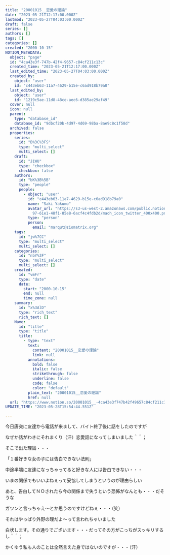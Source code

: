 ```yaml
---
title: "20001015__恋愛の理論"
date: "2023-05-21T12:17:00.000Z"
lastmod: "2023-05-27T04:03:00.000Z"
draft: false
series: []
authors: []
tags: []
categories: []
created: "2000-10-15"
NOTION_METADATA:
  object: "page"
  id: "4ca43e3f-747b-42f4-9657-c84cf211c13c"
  created_time: "2023-05-21T12:17:00.000Z"
  last_edited_time: "2023-05-27T04:03:00.000Z"
  created_by:
    object: "user"
    id: "c443eb63-11a7-4629-b15e-c6ad918b79a0"
  last_edited_by:
    object: "user"
    id: "1219c5ae-11d8-48ce-aec6-d385ae29af49"
  cover: null
  icon: null
  parent:
    type: "database_id"
    database_id: "9dbcf20b-4d97-4d69-98ba-8ae9c8c1f58d"
  archived: false
  properties:
    series:
      id: "B%3C%3FS"
      type: "multi_select"
      multi_select: []
    draft:
      id: "JiWU"
      type: "checkbox"
      checkbox: false
    authors:
      id: "bK%3B%5B"
      type: "people"
      people:
        - object: "user"
          id: "c443eb63-11a7-4629-b15e-c6ad918b79a0"
          name: "Saki Yakumo"
          avatar_url: "https://s3-us-west-2.amazonaws.com/public.notion-static.com/3ad1c4\
            97-61e1-48f1-85e8-6acf4c4fdb2d/maoh_icon_twitter_400x400.png"
          type: "person"
          person:
            email: "marqut@ziomatrix.org"
    tags:
      id: "jw%7CC"
      type: "multi_select"
      multi_select: []
    categories:
      id: "nbY%3F"
      type: "multi_select"
      multi_select: []
    created:
      id: "vmFr"
      type: "date"
      date:
        start: "2000-10-15"
        end: null
        time_zone: null
    summary:
      id: "x%3AlD"
      type: "rich_text"
      rich_text: []
    Name:
      id: "title"
      type: "title"
      title:
        - type: "text"
          text:
            content: "20001015__恋愛の理論"
            link: null
          annotations:
            bold: false
            italic: false
            strikethrough: false
            underline: false
            code: false
            color: "default"
          plain_text: "20001015__恋愛の理論"
          href: null
  url: "https://www.notion.so/20001015__-4ca43e3f747b42f49657c84cf211c13c"
UPDATE_TIME: "2023-05-28T15:54:44.551Z"

---
```

<link rel="stylesheet" href="https://cdn.jsdelivr.net/npm/katex@0.16.2/dist/katex.min.css" integrity="sha384-bYdxxUwYipFNohQlHt0bjN/LCpueqWz13HufFEV1SUatKs1cm4L6fFgCi1jT643X" crossorigin="anonymous">


今日唐突に友達から電話が来まして、バイト終了後に話をしたのですが


なぜか話がわきにそれまくり（汗）恋愛話になってしまいました＾＾；


そこで出た理論・・・


「１番好きな女の子には告白できない法則」


中途半端に友達になっちゃってると好きな人には告白できない・・・


いまの関係でもいいよねぇって妥協してしまうというのが理由らしい


あと、告白してＮＯされたら今の関係まで失うという恐怖がなんとも・・・だそうな


ガツンと言っちゃえ～とか思うのですけどねぇ・・・（笑）


それはやっぱり外野の理だよ～って言われちゃいました


白状します。その通りでございます・・・だってその方がこっちがスッキリするし＾＾；


かくゆう私も人のことは全然言えた身ではないのですが・・・（汗）

